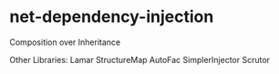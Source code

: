# net-dependency-injection

Composition over Inheritance

Other Libraries:
Lamar
StructureMap
AutoFac
SimplerInjector
Scrutor